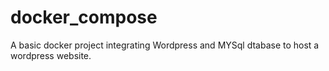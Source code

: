 # docker_compose
A basic docker project integrating Wordpress and MYSql dtabase to host a wordpress website.
